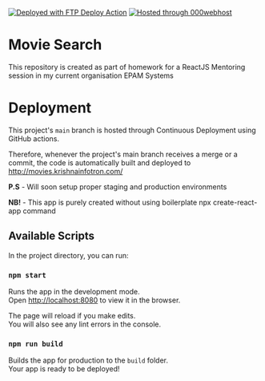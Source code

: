 [<img alt="Deployed with FTP Deploy Action" src="https://img.shields.io/badge/Deployed With-FTP DEPLOY ACTION-%3CCOLOR%3E?style=for-the-badge&color=2b9348">](https://github.com/SamKirkland/FTP-Deploy-Action)  [<img alt="Hosted through 000webhost" src="https://img.shields.io/badge/Hosted through-000webhost-%3CCOLOR%3E?style=for-the-badge&color=red">](https://in.000webhost.com/)

# Movie Search
This repository is created as part of homework for a ReactJS Mentoring session in my current organisation EPAM Systems

# Deployment
This project's `main` branch is hosted through Continuous Deployment using GitHub actions.

Therefore, whenever the project's main branch receives a merge or a commit, the code is automatically built and deployed to http://movies.krishnainfotron.com/

**P.S** - Will soon setup proper staging and production environments 

**NB!** - This app is purely created without using boilerplate npx create-react-app command

## Available Scripts

In the project directory, you can run:

### `npm start`

Runs the app in the development mode.\
Open [http://localhost:8080](http://localhost:8080) to view it in the browser.

The page will reload if you make edits.\
You will also see any lint errors in the console.

### `npm run build`

Builds the app for production to the `build` folder.\
Your app is ready to be deployed! 

